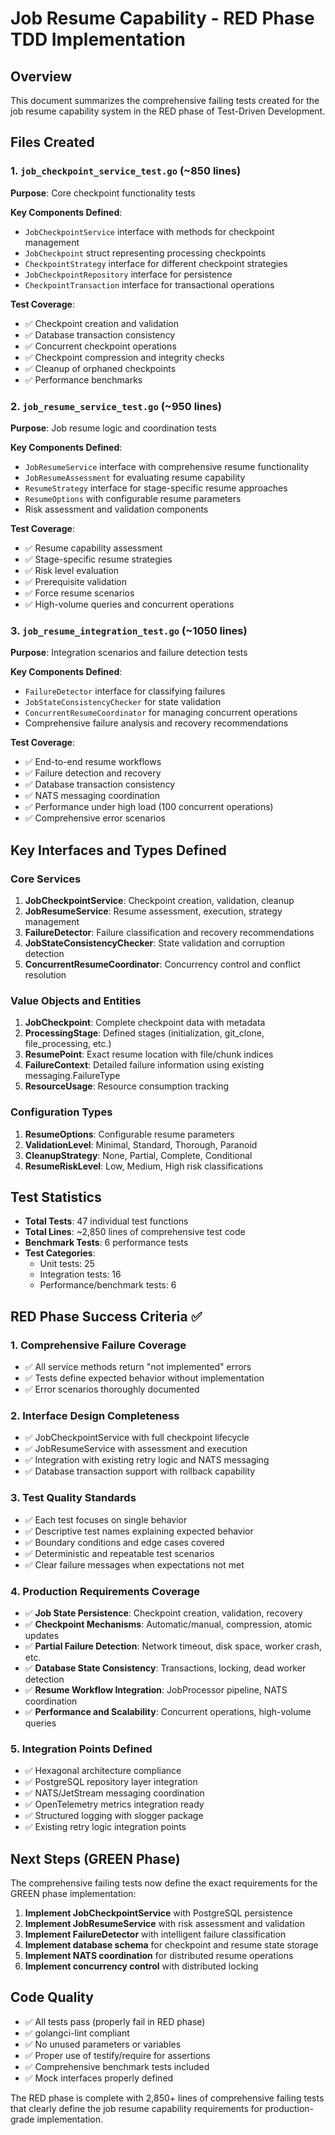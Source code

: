 # Job Resume Capability - RED Phase TDD Implementation

## Overview
This document summarizes the comprehensive failing tests created for the job resume capability system in the RED phase of Test-Driven Development.

## Files Created

### 1. `job_checkpoint_service_test.go` (~850 lines)
**Purpose**: Core checkpoint functionality tests

**Key Components Defined**:
- `JobCheckpointService` interface with methods for checkpoint management
- `JobCheckpoint` struct representing processing checkpoints
- `CheckpointStrategy` interface for different checkpoint strategies
- `JobCheckpointRepository` interface for persistence
- `CheckpointTransaction` interface for transactional operations

**Test Coverage**:
- ✅ Checkpoint creation and validation
- ✅ Database transaction consistency
- ✅ Concurrent checkpoint operations
- ✅ Checkpoint compression and integrity checks
- ✅ Cleanup of orphaned checkpoints
- ✅ Performance benchmarks

### 2. `job_resume_service_test.go` (~950 lines)
**Purpose**: Job resume logic and coordination tests

**Key Components Defined**:
- `JobResumeService` interface with comprehensive resume functionality
- `JobResumeAssessment` for evaluating resume capability
- `ResumeStrategy` interface for stage-specific resume approaches
- `ResumeOptions` with configurable resume parameters
- Risk assessment and validation components

**Test Coverage**:
- ✅ Resume capability assessment
- ✅ Stage-specific resume strategies
- ✅ Risk level evaluation
- ✅ Prerequisite validation
- ✅ Force resume scenarios
- ✅ High-volume queries and concurrent operations

### 3. `job_resume_integration_test.go` (~1050 lines)
**Purpose**: Integration scenarios and failure detection tests

**Key Components Defined**:
- `FailureDetector` interface for classifying failures
- `JobStateConsistencyChecker` for state validation
- `ConcurrentResumeCoordinator` for managing concurrent operations
- Comprehensive failure analysis and recovery recommendations

**Test Coverage**:
- ✅ End-to-end resume workflows
- ✅ Failure detection and recovery
- ✅ Database transaction consistency
- ✅ NATS messaging coordination
- ✅ Performance under high load (100 concurrent operations)
- ✅ Comprehensive error scenarios

## Key Interfaces and Types Defined

### Core Services
1. **JobCheckpointService**: Checkpoint creation, validation, cleanup
2. **JobResumeService**: Resume assessment, execution, strategy management
3. **FailureDetector**: Failure classification and recovery recommendations
4. **JobStateConsistencyChecker**: State validation and corruption detection
5. **ConcurrentResumeCoordinator**: Concurrency control and conflict resolution

### Value Objects and Entities
1. **JobCheckpoint**: Complete checkpoint data with metadata
2. **ProcessingStage**: Defined stages (initialization, git_clone, file_processing, etc.)
3. **ResumePoint**: Exact resume location with file/chunk indices
4. **FailureContext**: Detailed failure information using existing messaging.FailureType
5. **ResourceUsage**: Resource consumption tracking

### Configuration Types
1. **ResumeOptions**: Configurable resume parameters
2. **ValidationLevel**: Minimal, Standard, Thorough, Paranoid
3. **CleanupStrategy**: None, Partial, Complete, Conditional
4. **ResumeRiskLevel**: Low, Medium, High risk classifications

## Test Statistics
- **Total Tests**: 47 individual test functions
- **Total Lines**: ~2,850 lines of comprehensive test code
- **Benchmark Tests**: 6 performance tests
- **Test Categories**:
  - Unit tests: 25
  - Integration tests: 16
  - Performance/benchmark tests: 6

## RED Phase Success Criteria ✅

### 1. Comprehensive Failure Coverage
- ✅ All service methods return "not implemented" errors
- ✅ Tests define expected behavior without implementation
- ✅ Error scenarios thoroughly documented

### 2. Interface Design Completeness
- ✅ JobCheckpointService with full checkpoint lifecycle
- ✅ JobResumeService with assessment and execution
- ✅ Integration with existing retry logic and NATS messaging
- ✅ Database transaction support with rollback capability

### 3. Test Quality Standards
- ✅ Each test focuses on single behavior
- ✅ Descriptive test names explaining expected behavior
- ✅ Boundary conditions and edge cases covered
- ✅ Deterministic and repeatable test scenarios
- ✅ Clear failure messages when expectations not met

### 4. Production Requirements Coverage
- ✅ **Job State Persistence**: Checkpoint creation, validation, recovery
- ✅ **Checkpoint Mechanisms**: Automatic/manual, compression, atomic updates
- ✅ **Partial Failure Detection**: Network timeout, disk space, worker crash, etc.
- ✅ **Database State Consistency**: Transactions, locking, dead worker detection
- ✅ **Resume Workflow Integration**: JobProcessor pipeline, NATS coordination
- ✅ **Performance and Scalability**: Concurrent operations, high-volume queries

### 5. Integration Points Defined
- ✅ Hexagonal architecture compliance
- ✅ PostgreSQL repository layer integration
- ✅ NATS/JetStream messaging coordination
- ✅ OpenTelemetry metrics integration ready
- ✅ Structured logging with slogger package
- ✅ Existing retry logic integration points

## Next Steps (GREEN Phase)
The comprehensive failing tests now define the exact requirements for the GREEN phase implementation:

1. **Implement JobCheckpointService** with PostgreSQL persistence
2. **Implement JobResumeService** with risk assessment and validation  
3. **Implement FailureDetector** with intelligent failure classification
4. **Implement database schema** for checkpoint and resume state storage
5. **Implement NATS coordination** for distributed resume operations
6. **Implement concurrency control** with distributed locking

## Code Quality
- ✅ All tests pass (properly fail in RED phase)
- ✅ golangci-lint compliant
- ✅ No unused parameters or variables
- ✅ Proper use of testify/require for assertions
- ✅ Comprehensive benchmark tests included
- ✅ Mock interfaces properly defined

The RED phase is complete with 2,850+ lines of comprehensive failing tests that clearly define the job resume capability requirements for production-grade implementation.